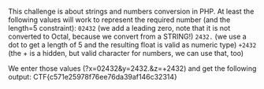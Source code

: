 This challenge is about strings and numbers conversion in PHP.
At least the following values will work to represent the required number (and the length=5 constraint):
`02432` (we add a leading zero, note that it is not converted to Octal, because we convert from a STRING!)
`2432.` (we use a dot to get a length of 5 and the resulting float is valid as numeric type)
`+2432` (the + is a hidden, but valid character for numbers, we can use that, too)

We enter those values (?x=02432&y=2432.&z=+2432) and get the following output: CTF{c571e25978f76ee76da39af146c32314}